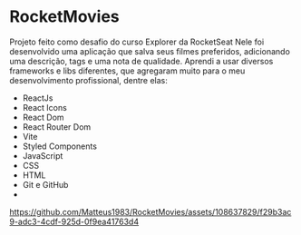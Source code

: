 # RocketMovies

Projeto feito como desafio do curso Explorer da RocketSeat
Nele foi desenvolvido uma aplicação que salva seus filmes preferidos, adicionando uma descrição, tags e uma nota de qualidade.
Aprendi a usar diversos frameworks e libs diferentes, que agregaram muito para o meu desenvolvimento profissional, dentre elas:
- ReactJs
- React Icons
- React Dom
- React Router Dom
- Vite
- Styled Components
- JavaScript
- CSS
- HTML
- Git e GitHub
- 
https://github.com/Matteus1983/RocketMovies/assets/108637829/f29b3ac9-adc3-4cdf-925d-0f9ea41763d4
